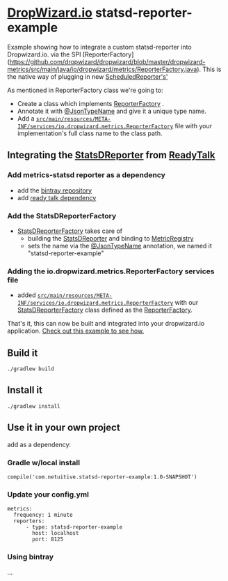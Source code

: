 # [DropWizard.io](http://www.dropwizard.io/) statsd-reporter-example
Example showing how to integrate a custom statsd-reporter into Dropwizard.io. via the SPI [ReporterFactory]
(https://github.com/dropwizard/dropwizard/blob/master/dropwizard-metrics/src/main/java/io/dropwizard/metrics/ReporterFactory.java).  This is the native way of plugging in new [ScheduledReporter's'](https://github.com/dropwizard/metrics/blob/v3.1.2/metrics-core/src/main/java/com/codahale/metrics/ScheduledReporter.java) 

As mentioned in ReporterFactory class we're going to:

* Create a class which implements [ReporterFactory](https://github.com/dropwizard/dropwizard/blob/master/dropwizard-metrics/src/main/java/io/dropwizard/metrics/ReporterFactory.java) .
* Annotate it with [@JsonTypeName](https://github.com/FasterXML/jackson-annotations/blob/master/src/main/java/com/fasterxml/jackson/annotation/JsonTypeName.java) and give it a unique type name.
* Add a [`src/main/resources/META-INF/services/io.dropwizard.metrics.ReporterFactory`](https://github.com/bspindler/statsd-reporter-example/blob/master/src/main/resources/META-INF/services/io.dropwizard.metrics.ReporterFactory) file with your implementation's full class name to the class path.

## Integrating the [StatsDReporter](https://github.com/ReadyTalk/metrics-statsd/blob/master/metrics3-statsd/src/main/java/com/readytalk/metrics/StatsDReporter.java) from [ReadyTalk](https://github.com/ReadyTalk/metrics-statsd) 

### Add metrics-statsd reporter as a dependency
* add the [bintray repository](https://github.com/bspindler/statsd-reporter-example/blob/master/build.gradle#L17) 
* add [ready talk dependency ](https://github.com/bspindler/statsd-reporter-example/blob/master/build.gradle#L27)

### Add the StatsDReporterFactory
* [StatsDReporterFactory](https://github.com/bspindler/statsd-reporter-example/blob/master/src/main/java/com/netuitive/io/dropwizard/StatsDReporterFactory.java) takes care of 
    * building the [StatsDReporter](https://github.com/ReadyTalk/metrics-statsd/blob/master/metrics3-statsd/src/main/java/com/readytalk/metrics/StatsDReporter.java) and binding to [MetricRegistry](https://github.com/dropwizard/metrics/blob/3.1-maintenance/metrics-core/src/main/java/com/codahale/metrics/MetricRegistry.java)
    * sets the name via the [@JsonTypeName](https://github.com/FasterXML/jackson-annotations/blob/master/src/main/java/com/fasterxml/jackson/annotation/JsonTypeName.java)  annotation, we named it "statsd-reporter-example"


### Adding the io.dropwizard.metrics.ReporterFactory services file
* added [`src/main/resources/META-INF/services/io.dropwizard.metrics.ReporterFactory`](https://github.com/bspindler/statsd-reporter-example/blob/master/src/main/resources/META-INF/services/io.dropwizard.metrics.ReporterFactory) with our [StatsDReporterFactory](https://github.com/bspindler/statsd-reporter-example/blob/master/src/main/java/com/netuitive/io/dropwizard/StatsDReporterFactory.java) class defined as the [ReporterFactory](https://github.com/dropwizard/dropwizard/blob/master/dropwizard-metrics/src/main/java/io/dropwizard/metrics/ReporterFactory.java).

That's it, this can now be built and integrated into your dropwizard.io application. 
[Check out this example to see how.](http://github.com/example-for-integratinthisthing)

## Build it 
`./gradlew build`

## Install it
`./gradlew install`

## Use it in your own project
add as a dependency: 
### Gradle w/local install 
`compile('com.netuitive.statsd-reporter-example:1.0-SNAPSHOT')`
### Update your config.yml
```
metrics:
  frequency: 1 minute
  reporters:
      - type: statsd-reporter-example
        host: localhost
        port: 8125
```

### Using bintray 
...